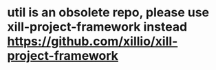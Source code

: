 # util is an obsolete repo, please use xill-project-framework instead https://github.com/xillio/xill-project-framework
